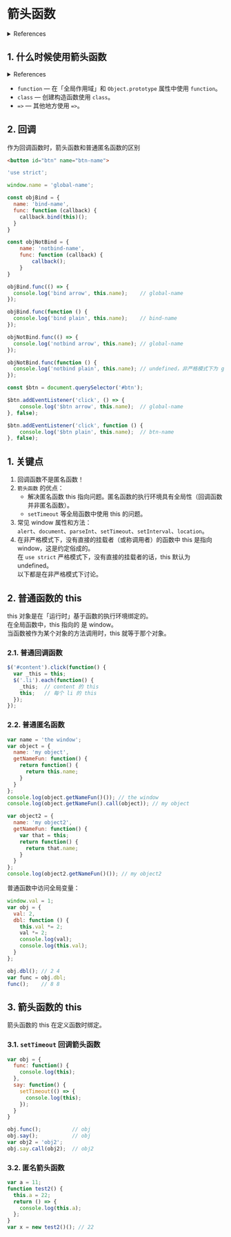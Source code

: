 # 箭头函数

<details>
<summary>References</summary>

- [Arrow function | MDN](https://developer.mozilla.org/en-US/docs/Web/JavaScript/Reference/Functions/Arrow_functions)
- [Arrow function | sitepoint](https://www.sitepoint.com/es6-arrow-functions-new-fat-concise-syntax-javascript/#:~:text=Arrow%20functions%20are%20anonymous%20and%20change%20the%20way,or%20Python.%20%28See%20also%20lambdas%20in%20JavaScript%20%29.)
- [ES6 箭头函数里的 this](https://www.jianshu.com/p/c1ee12a328d2)
- [回调函数 - CSDN](https://blog.csdn.net/qq_33745501/article/details/80223841)
- [箭头函数 | 廖雪峰](https://www.liaoxuefeng.com/wiki/1022910821149312/1031549578462080)
- [箭头函数不适用场景 | 菜鸟学院](http://www.cainiaoxueyuan.com/gcs/7875.html)

</details>

## 1. 什么时候使用箭头函数

<details>
<summary>References</summary>

- [When should I use Arrow functions in ECMAScript 6? | stackoverflow](https://stackoverflow.com/questions/22939130/when-should-i-use-arrow-functions-in-ecmascript-6)

</details>

- `function` — 在「全局作用域」和 `Object.prototype` 属性中使用 `function`。
- `class` — 创建构造函数使用 `class`。
- `=>` — 其他地方使用 `=>`。

## 2. 回调

作为回调函数时，箭头函数和普通匿名函数的区别

```html
<button id="btn" name="btn-name">
```

```js
'use strict';

window.name = 'global-name';

const objBind = {
  name: 'bind-name',
  func: function (callback) {
    callback.bind(this)();
  }
}

const objNotBind = {
    name: 'notbind-name',
    func: function (callback) {
        callback();
    }
}

objBind.func(() => {
  console.log('bind arrow', this.name);    // global-name
});

objBind.func(function () {
  console.log('bind plain', this.name);    // bind-name
});

objNotBind.func(() => {
  console.log('notbind arrow', this.name); // global-name
});

objNotBind.func(function () {
  console.log('notbind plain', this.name); // undefined，非严格模式下为 global-name
});

const $btn = document.querySelector('#btn');

$btn.addEventListener('click', () => {
    console.log('$btn arrow', this.name);  // global-name
}, false);

$btn.addEventListener('click', function () {
    console.log('$btn plain', this.name);  // btn-name
}, false);
```

## 1. 关键点
1. 回调函数不是匿名函数！
2. `箭头函数` 的优点：  
   * 解决匿名函数 this 指向问题。匿名函数的执行环境具有全局性（回调函数并非匿名函数）。  
   * `setTimeout` 等全局函数中使用 this 的问题。  
3. 常见 window 属性和方法：  
   `alert`、`document`、`parseInt`、`setTimeout`、`setInterval`、`location`。  
4. 在非严格模式下，没有直接的挂载者（或称调用者）的函数中 this 是指向 window，这是约定俗成的。  
   在 `use strict` 严格模式下，没有直接的挂载者的话，this 默认为 undefined。  
   以下都是在非严格模式下讨论。  

## 2. 普通函数的 this

this 对象是在「运行时」基于函数的执行环境绑定的。  
在全局函数中，this 指向的 是 window。  
当函数被作为某个对象的方法调用时，this 就等于那个对象。  

### 2.1. 普通回调函数

```js
$('#content').click(function() {
  var _this = this;
  $('.li').each(function() {
    _this;  // content 的 this
    this;   // 每个 li 的 this
  });
});
```

### 2.2. 普通匿名函数

```js
var name = 'the window';
var object = {
  name: 'my object',
  getNameFun: function() {
    return function() {
      return this.name;
    }
  }
};
console.log(object.getNameFun()()); // the window
console.log(object.getNameFun().call(object)); // my object

var object2 = {
  name: 'my object2',
  getNameFun: function() {
    var that = this;
    return function() {
      return that.name;
    }
  }
};
console.log(object2.getNameFun()()); // my object2
```

普通函数中访问全局变量：

```js
window.val = 1;
var obj = {
  val: 2,
  dbl: function () {
    this.val *= 2;
    val *= 2;
    console.log(val);
    console.log(this.val);
  }
};

obj.dbl(); // 2 4
var func = obj.dbl;
func();    // 8 8
```

## 3. 箭头函数的 this

箭头函数的 this 在定义函数时绑定。

### 3.1. `setTimeout` 回调箭头函数

```js
var obj = {
  func: function() {
    console.log(this);
  },
  say: function() {
    setTimeout(() => {
      console.log(this);
    });
  }
}

obj.func();          // obj
obj.say();           // obj
var obj2 = 'obj2';
obj.say.call(obj2);  // obj2
```

### 3.2. 匿名箭头函数

```js
var a = 11;
function test2() {
  this.a = 22;
  return () => {
    console.log(this.a);
  };
}
var x = new test2()(); // 22
```
